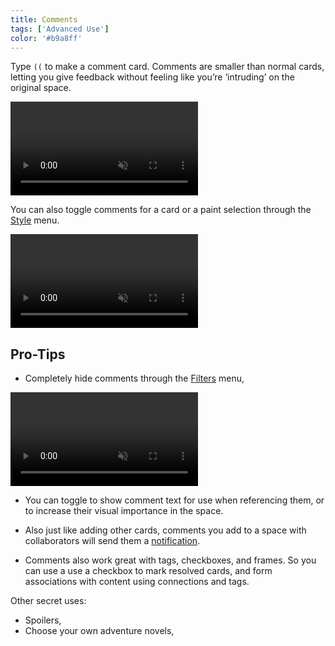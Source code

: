 ```yaml
---
title: Comments
tags: ['Advanced Use']
color: '#b9a8ff'
---
```


Type `((` to make a comment card. Comments are smaller than normal cards, letting you give feedback without feeling like you’re ‘intruding’ on the original space.

<video class="" autoplay loop muted playsinline>
  <source src="https://updates.kinopio.club/comments.mp4">
</video>

You can also toggle comments for a card or a paint selection through the [Style](/posts/styling-cards/) menu.

<video class="" autoplay loop muted playsinline>
  <source src="https://updates.kinopio.club/turn-cards-into-comments.mp4">
</video>


## Pro-Tips

- Completely hide comments through the [Filters](/posts/filters) menu,

<video class="" autoplay loop muted playsinline>
  <source src="https://updates.kinopio.club/hide-comments.mp4">
</video>

- You can toggle to show comment text for use when referencing them, or to increase their visual importance in the space.

- Also just like adding other cards, comments you add to a space with collaborators will send them a [notification](/posts/notifications).

- Comments also work great with tags, checkboxes, and frames. So you can use a use a checkbox to mark resolved cards, and form associations with content using connections and tags.

Other secret uses:

- Spoilers,
- Choose your own adventure novels,
